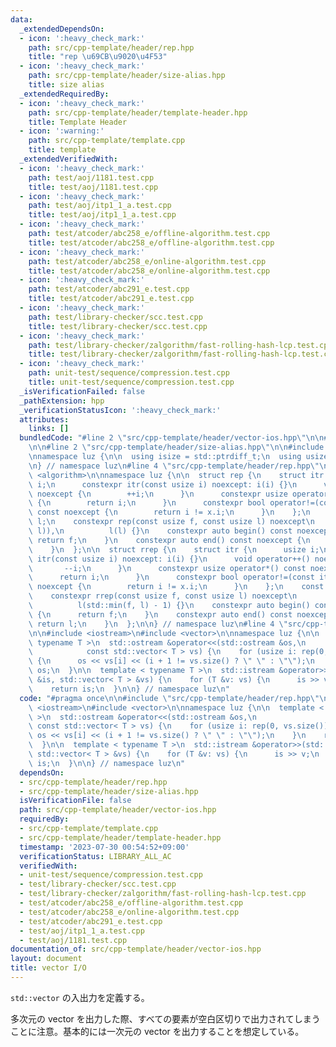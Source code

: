 ```yaml
---
data:
  _extendedDependsOn:
  - icon: ':heavy_check_mark:'
    path: src/cpp-template/header/rep.hpp
    title: "rep \u69CB\u9020\u4F53"
  - icon: ':heavy_check_mark:'
    path: src/cpp-template/header/size-alias.hpp
    title: size alias
  _extendedRequiredBy:
  - icon: ':heavy_check_mark:'
    path: src/cpp-template/header/template-header.hpp
    title: Template Header
  - icon: ':warning:'
    path: src/cpp-template/template.cpp
    title: template
  _extendedVerifiedWith:
  - icon: ':heavy_check_mark:'
    path: test/aoj/1181.test.cpp
    title: test/aoj/1181.test.cpp
  - icon: ':heavy_check_mark:'
    path: test/aoj/itp1_1_a.test.cpp
    title: test/aoj/itp1_1_a.test.cpp
  - icon: ':heavy_check_mark:'
    path: test/atcoder/abc258_e/offline-algorithm.test.cpp
    title: test/atcoder/abc258_e/offline-algorithm.test.cpp
  - icon: ':heavy_check_mark:'
    path: test/atcoder/abc258_e/online-algorithm.test.cpp
    title: test/atcoder/abc258_e/online-algorithm.test.cpp
  - icon: ':heavy_check_mark:'
    path: test/atcoder/abc291_e.test.cpp
    title: test/atcoder/abc291_e.test.cpp
  - icon: ':heavy_check_mark:'
    path: test/library-checker/scc.test.cpp
    title: test/library-checker/scc.test.cpp
  - icon: ':heavy_check_mark:'
    path: test/library-checker/zalgorithm/fast-rolling-hash-lcp.test.cpp
    title: test/library-checker/zalgorithm/fast-rolling-hash-lcp.test.cpp
  - icon: ':heavy_check_mark:'
    path: unit-test/sequence/compression.test.cpp
    title: unit-test/sequence/compression.test.cpp
  _isVerificationFailed: false
  _pathExtension: hpp
  _verificationStatusIcon: ':heavy_check_mark:'
  attributes:
    links: []
  bundledCode: "#line 2 \"src/cpp-template/header/vector-ios.hpp\"\n\n#line 2 \"src/cpp-template/header/rep.hpp\"\
    \n\n#line 2 \"src/cpp-template/header/size-alias.hpp\"\n\n#include <cstddef>\n\
    \nnamespace luz {\n\n  using isize = std::ptrdiff_t;\n  using usize = std::size_t;\n\
    \n} // namespace luz\n#line 4 \"src/cpp-template/header/rep.hpp\"\n\n#include\
    \ <algorithm>\n\nnamespace luz {\n\n  struct rep {\n    struct itr {\n      usize\
    \ i;\n      constexpr itr(const usize i) noexcept: i(i) {}\n      void operator++()\
    \ noexcept {\n        ++i;\n      }\n      constexpr usize operator*() const noexcept\
    \ {\n        return i;\n      }\n      constexpr bool operator!=(const itr x)\
    \ const noexcept {\n        return i != x.i;\n      }\n    };\n    const itr f,\
    \ l;\n    constexpr rep(const usize f, const usize l) noexcept\n        : f(std::min(f,\
    \ l)),\n          l(l) {}\n    constexpr auto begin() const noexcept {\n     \
    \ return f;\n    }\n    constexpr auto end() const noexcept {\n      return l;\n\
    \    }\n  };\n\n  struct rrep {\n    struct itr {\n      usize i;\n      constexpr\
    \ itr(const usize i) noexcept: i(i) {}\n      void operator++() noexcept {\n \
    \       --i;\n      }\n      constexpr usize operator*() const noexcept {\n  \
    \      return i;\n      }\n      constexpr bool operator!=(const itr x) const\
    \ noexcept {\n        return i != x.i;\n      }\n    };\n    const itr f, l;\n\
    \    constexpr rrep(const usize f, const usize l) noexcept\n        : f(l - 1),\n\
    \          l(std::min(f, l) - 1) {}\n    constexpr auto begin() const noexcept\
    \ {\n      return f;\n    }\n    constexpr auto end() const noexcept {\n     \
    \ return l;\n    }\n  };\n\n} // namespace luz\n#line 4 \"src/cpp-template/header/vector-ios.hpp\"\
    \n\n#include <iostream>\n#include <vector>\n\nnamespace luz {\n\n  template <\
    \ typename T >\n  std::ostream &operator<<(std::ostream &os,\n               \
    \            const std::vector< T > vs) {\n    for (usize i: rep(0, vs.size()))\
    \ {\n      os << vs[i] << (i + 1 != vs.size() ? \" \" : \"\");\n    }\n    return\
    \ os;\n  }\n\n  template < typename T >\n  std::istream &operator>>(std::istream\
    \ &is, std::vector< T > &vs) {\n    for (T &v: vs) {\n      is >> v;\n    }\n\
    \    return is;\n  }\n\n} // namespace luz\n"
  code: "#pragma once\n\n#include \"src/cpp-template/header/rep.hpp\"\n\n#include\
    \ <iostream>\n#include <vector>\n\nnamespace luz {\n\n  template < typename T\
    \ >\n  std::ostream &operator<<(std::ostream &os,\n                          \
    \ const std::vector< T > vs) {\n    for (usize i: rep(0, vs.size())) {\n     \
    \ os << vs[i] << (i + 1 != vs.size() ? \" \" : \"\");\n    }\n    return os;\n\
    \  }\n\n  template < typename T >\n  std::istream &operator>>(std::istream &is,\
    \ std::vector< T > &vs) {\n    for (T &v: vs) {\n      is >> v;\n    }\n    return\
    \ is;\n  }\n\n} // namespace luz\n"
  dependsOn:
  - src/cpp-template/header/rep.hpp
  - src/cpp-template/header/size-alias.hpp
  isVerificationFile: false
  path: src/cpp-template/header/vector-ios.hpp
  requiredBy:
  - src/cpp-template/template.cpp
  - src/cpp-template/header/template-header.hpp
  timestamp: '2023-07-30 00:54:52+09:00'
  verificationStatus: LIBRARY_ALL_AC
  verifiedWith:
  - unit-test/sequence/compression.test.cpp
  - test/library-checker/scc.test.cpp
  - test/library-checker/zalgorithm/fast-rolling-hash-lcp.test.cpp
  - test/atcoder/abc258_e/offline-algorithm.test.cpp
  - test/atcoder/abc258_e/online-algorithm.test.cpp
  - test/atcoder/abc291_e.test.cpp
  - test/aoj/itp1_1_a.test.cpp
  - test/aoj/1181.test.cpp
documentation_of: src/cpp-template/header/vector-ios.hpp
layout: document
title: vector I/O
---
```


`std::vector` の入出力を定義する。

多次元の vector を出力した際、すべての要素が空白区切りで出力されてしまうことに注意。基本的には一次元の vector を出力することを想定している。

